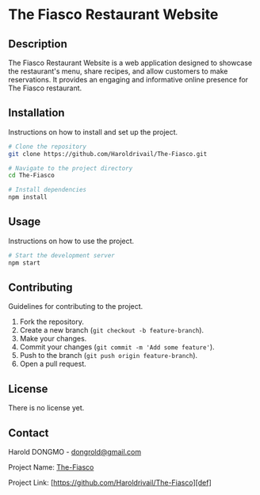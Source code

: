 # The Fiasco Restaurant Website

## Description
The Fiasco Restaurant Website is a web application designed to showcase the restaurant's menu, share recipes, and allow customers to make reservations. It provides an engaging and informative online presence for The Fiasco restaurant.

## Installation
Instructions on how to install and set up the project.

```bash
# Clone the repository
git clone https://github.com/Haroldrivail/The-Fiasco.git

# Navigate to the project directory
cd The-Fiasco

# Install dependencies
npm install
```

## Usage
Instructions on how to use the project.

```bash
# Start the development server
npm start
```

## Contributing
Guidelines for contributing to the project.

1. Fork the repository.
2. Create a new branch (`git checkout -b feature-branch`).
3. Make your changes.
4. Commit your changes (`git commit -m 'Add some feature'`).
5. Push to the branch (`git push origin feature-branch`).
6. Open a pull request.

## License
There is no license yet.

## Contact
Harold DONGMO - [dongrold@gmail.com](mailto:dongrold@gmail.com)

Project Name: [The-Fiasco][def]

Project Link: [https://github.com/Haroldrivail/The-Fiasco][def]

[def]: https://github.com/Haroldrivail/The-Fiasco